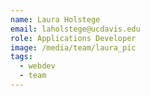```yaml
---
name: Laura Holstege
email: laholstege@ucdavis.edu
role: Applications Developer
image: /media/team/laura_pic
tags:
  - webdev
  - team
---
```

